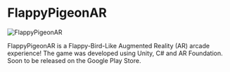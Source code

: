 # FlappyPigeonAR

![FlappyPigeonAR](https://user-images.githubusercontent.com/34361180/151693486-52bd3c0d-1370-4a05-bca3-6ee74e7e76a6.png)

FlappyPigeonAR is a Flappy-Bird-Like Augmented Reality (AR) arcade experience!
The game was developed using Unity, C# and AR Foundation. Soon to be released on the Google Play Store.

